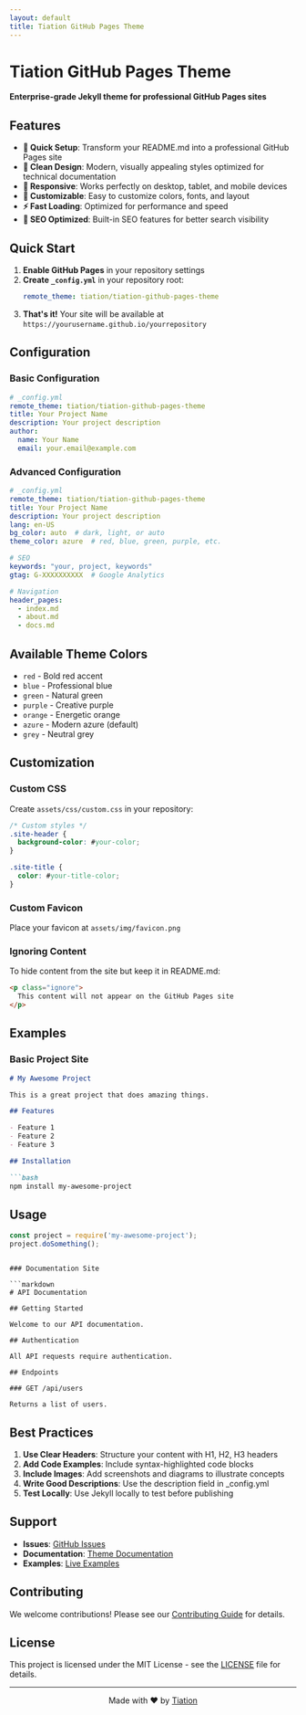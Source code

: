 ```yaml
---
layout: default
title: Tiation GitHub Pages Theme
---
```


# Tiation GitHub Pages Theme

**Enterprise-grade Jekyll theme for professional GitHub Pages sites**

## Features

- **🚀 Quick Setup**: Transform your README.md into a professional GitHub Pages site
- **🎨 Clean Design**: Modern, visually appealing styles optimized for technical documentation
- **📱 Responsive**: Works perfectly on desktop, tablet, and mobile devices
- **🔧 Customizable**: Easy to customize colors, fonts, and layout
- **⚡ Fast Loading**: Optimized for performance and speed
- **🎯 SEO Optimized**: Built-in SEO features for better search visibility

## Quick Start

1. **Enable GitHub Pages** in your repository settings
2. **Create `_config.yml`** in your repository root:
   ```yaml
   remote_theme: tiation/tiation-github-pages-theme
   ```
3. **That's it!** Your site will be available at `https://yourusername.github.io/yourrepository`

## Configuration

### Basic Configuration

```yaml
# _config.yml
remote_theme: tiation/tiation-github-pages-theme
title: Your Project Name
description: Your project description
author:
  name: Your Name
  email: your.email@example.com
```

### Advanced Configuration

```yaml
# _config.yml
remote_theme: tiation/tiation-github-pages-theme
title: Your Project Name
description: Your project description
lang: en-US
bg_color: auto  # dark, light, or auto
theme_color: azure  # red, blue, green, purple, etc.

# SEO
keywords: "your, project, keywords"
gtag: G-XXXXXXXXXX  # Google Analytics

# Navigation
header_pages:
  - index.md
  - about.md
  - docs.md
```

## Available Theme Colors

- `red` - Bold red accent
- `blue` - Professional blue
- `green` - Natural green
- `purple` - Creative purple
- `orange` - Energetic orange
- `azure` - Modern azure (default)
- `grey` - Neutral grey

## Customization

### Custom CSS

Create `assets/css/custom.css` in your repository:

```css
/* Custom styles */
.site-header {
  background-color: #your-color;
}

.site-title {
  color: #your-title-color;
}
```

### Custom Favicon

Place your favicon at `assets/img/favicon.png`

### Ignoring Content

To hide content from the site but keep it in README.md:

```html
<p class="ignore">
  This content will not appear on the GitHub Pages site
</p>
```

## Examples

### Basic Project Site

```markdown
# My Awesome Project

This is a great project that does amazing things.

## Features

- Feature 1
- Feature 2
- Feature 3

## Installation

```bash
npm install my-awesome-project
```

## Usage

```javascript
const project = require('my-awesome-project');
project.doSomething();
```
```

### Documentation Site

```markdown
# API Documentation

## Getting Started

Welcome to our API documentation.

## Authentication

All API requests require authentication.

## Endpoints

### GET /api/users

Returns a list of users.
```

## Best Practices

1. **Use Clear Headers**: Structure your content with H1, H2, H3 headers
2. **Add Code Examples**: Include syntax-highlighted code blocks
3. **Include Images**: Add screenshots and diagrams to illustrate concepts
4. **Write Good Descriptions**: Use the description field in _config.yml
5. **Test Locally**: Use Jekyll locally to test before publishing

## Support

- **Issues**: [GitHub Issues](https://github.com/tiation/tiation-github-pages-theme/issues)
- **Documentation**: [Theme Documentation](https://github.com/tiation/tiation-github-pages-theme/wiki)
- **Examples**: [Live Examples](https://github.com/tiation/tiation-github-pages-theme/examples)

## Contributing

We welcome contributions! Please see our [Contributing Guide](CONTRIBUTING.md) for details.

## License

This project is licensed under the MIT License - see the [LICENSE](LICENSE) file for details.

---

<div align="center">
  Made with ❤️ by <a href="https://tiation.com">Tiation</a>
</div>
